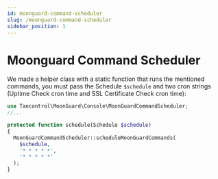 ```yaml
---
id: moonguard-command-scheduler
slug: /moonguard-command-scheduler
sidebar_position: 1
---
```


# Moonguard Command Scheduler

We made a helper class with a static function that runs the mentioned commands, you must pass the Schedule `$schedule` and two cron strings (Uptime Check cron time and SSL Certificate Check cron time):

```php title="app/Console/Kernel.php"
use Taecontrol\MoonGuard\Console\MoonGuardCommandScheduler;
//...

protected function schedule(Schedule $schedule)
{
  MoonGuardCommandScheduler::scheduleMoonGuardCommands(
    $schedule, 
    '* * * * *', 
    '* * * * *'
  );
}
```